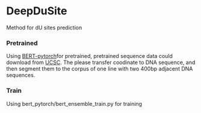 # DeepDuSite
Method for dU sites prediction
### Pretrained
Using [BERT-pytorch](https://github.com/codertimo/BERT-pytorch  "With a Title")for pretrained, pretrained sequence data could download from [UCSC](http://hgdownload.cse.ucsc.edu/goldenPath/hg38/database/cytoBand.txt.gz). The please transfer coodinate to DNA sequence, and then segment them to the corpus of one line with two 400bp adjacent DNA sequences.

### Train
Using bert_pytorch/bert_ensemble_train.py for training
